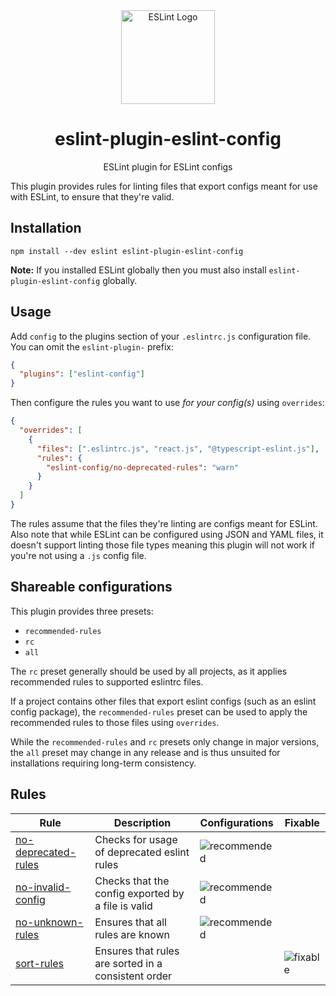 <div align="center">
  <a href="https://eslint.org/">
    <img
      width="150"
      height="150"
      src="https://eslint.org/assets/img/logo.svg"
      alt="ESLint Logo"
    />
  </a>
  <h1>eslint-plugin-eslint-config</h1>
  <p>ESLint plugin for ESLint configs</p>
</div>

This plugin provides rules for linting files that export configs meant for use
with ESLint, to ensure that they're valid.

## Installation

    npm install --dev eslint eslint-plugin-eslint-config

**Note:** If you installed ESLint globally then you must also install
`eslint-plugin-eslint-config` globally.

## Usage

Add `config` to the plugins section of your `.eslintrc.js` configuration file.
You can omit the `eslint-plugin-` prefix:

```json
{
  "plugins": ["eslint-config"]
}
```

Then configure the rules you want to use _for your config(s)_ using `overrides`:

```json
{
  "overrides": [
    {
      "files": [".eslintrc.js", "react.js", "@typescript-eslint.js"],
      "rules": {
        "eslint-config/no-deprecated-rules": "warn"
      }
    }
  ]
}
```

The rules assume that the files they're linting are configs meant for ESLint.
Also note that while ESLint can be configured using JSON and YAML files, it
doesn't support linting those file types meaning this plugin will not work if
you're not using a `.js` config file.

## Shareable configurations

This plugin provides three presets:

- `recommended-rules`
- `rc`
- `all`

The `rc` preset generally should be used by all projects, as it applies
recommended rules to supported eslintrc files.

If a project contains other files that export eslint configs (such as an eslint
config package), the `recommended-rules` preset can be used to apply the
recommended rules to those files using `overrides`.

<!-- The reason behind having two presets instead of the standard `recommended`
preset is because the rules provided by this plugin work by executing the source
code that they're linting to capture the configuration they export that gets
used by eslint.

This means that they can trigger side effects in the same way importing a file
might, and so should not be applied to every file in a code base.

To facilitate this ESLint allows configs to provide an `overrides` property that
applies rules to files based on globs (which is what `eslint-config/rc` does),
but while shared configs can use `overrides` there isn't a way to nicely to add
to the glob patterns to reuse the rules. -->

While the `recommended-rules` and `rc` presets only change in major versions,
the `all` preset may change in any release and is thus unsuited for
installations requiring long-term consistency.

## Rules

<!-- begin rules list -->

| Rule                                                     | Description                                         | Configurations   | Fixable      |
| -------------------------------------------------------- | --------------------------------------------------- | ---------------- | ------------ |
| [no-deprecated-rules](docs/rules/no-deprecated-rules.md) | Checks for usage of deprecated eslint rules         | ![recommended][] |              |
| [no-invalid-config](docs/rules/no-invalid-config.md)     | Checks that the config exported by a file is valid  | ![recommended][] |              |
| [no-unknown-rules](docs/rules/no-unknown-rules.md)       | Ensures that all rules are known                    | ![recommended][] |              |
| [sort-rules](docs/rules/sort-rules.md)                   | Ensures that rules are sorted in a consistent order |                  | ![fixable][] |

<!-- end rules list -->

[recommended]: https://img.shields.io/badge/-recommended-lightgrey.svg
[fixable]: https://img.shields.io/badge/-fixable-green.svg
